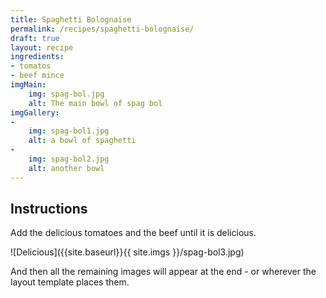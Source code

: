 ```yaml
---
title: Spaghetti Bolognaise
permalink: /recipes/spaghetti-bolognaise/
draft: true
layout: recipe
ingredients:
- tomatos
- beef mince
imgMain: 
    img: spag-bol.jpg
    alt: The main bowl of spag bol
imgGallery:
- 
    img: spag-bol1.jpg
    alt: a bowl of spaghetti
- 
    img: spag-bol2.jpg
    alt: another bowl
---
```


## Instructions

Add the delicious tomatoes and the beef until it is delicious.

![Delicious]({{site.baseurl}}{{ site.imgs }}/spag-bol3.jpg)

And then all the remaining images will appear at the end - or wherever the layout template places them.

